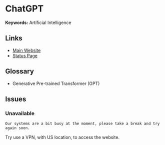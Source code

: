 # ChatGPT

**Keywords:** Artificial Intelligence

<!--
https://github.com/lencx/ChatGPT

https://github.com/webwhiz-ai/webwhiz
-->

## Links

- [Main Website](https://chat.openai.com/chat)
- [Status Page](https://status.openai.com)

## Glossary

- Generative Pre-trained Transformer (GPT)

## Issues

### Unavailable

```log
Our systems are a bit busy at the moment, please take a break and try again soon.
```

Try use a VPN, with US location, to access the website.

